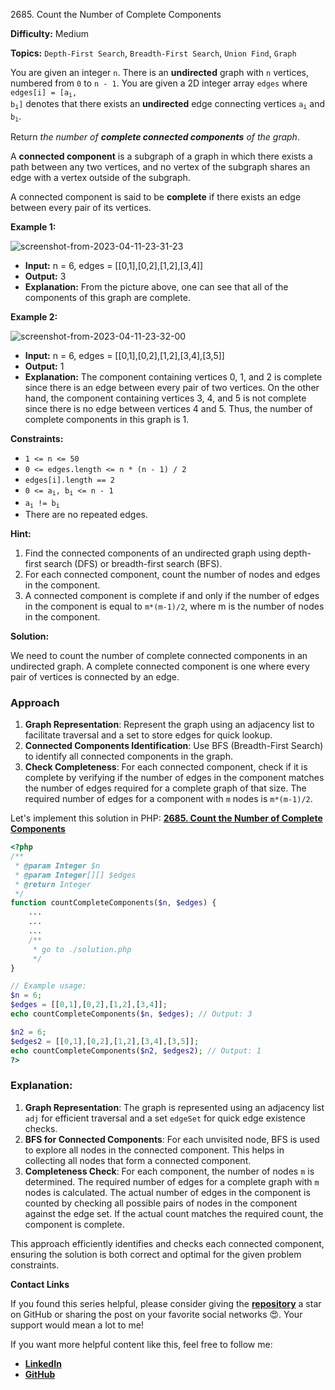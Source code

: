2685\. Count the Number of Complete Components

**Difficulty:** Medium

**Topics:** `Depth-First Search`, `Breadth-First Search`, `Union Find`, `Graph`

You are given an integer `n`. There is an **undirected** graph with `n` vertices, numbered from `0` to `n - 1`. You are given a 2D integer array `edges` where <code>edges[i] = [a<sub>i</sub>, b<sub>i</sub>]</code> denotes that there exists an **undirected** edge connecting vertices <code>a<sub>i</sub></code> and <code>b<sub>i</sub></code>.

Return _the number of **complete connected components** of the graph_.

A **connected component** is a subgraph of a graph in which there exists a path between any two vertices, and no vertex of the subgraph shares an edge with a vertex outside of the subgraph.

A connected component is said to be **complete** if there exists an edge between every pair of its vertices.

**Example 1:**

![screenshot-from-2023-04-11-23-31-23](https://assets.leetcode.com/uploads/2023/04/11/screenshot-from-2023-04-11-23-31-23.png)

- **Input:** n = 6, edges = [[0,1],[0,2],[1,2],[3,4]]
- **Output:** 3
- **Explanation:** From the picture above, one can see that all of the components of this graph are complete.

**Example 2:**

![screenshot-from-2023-04-11-23-32-00](https://assets.leetcode.com/uploads/2023/04/11/screenshot-from-2023-04-11-23-32-00.png)

- **Input:**  n = 6, edges = [[0,1],[0,2],[1,2],[3,4],[3,5]]
- **Output:** 1
- **Explanation:** The component containing vertices 0, 1, and 2 is complete since there is an edge between every pair of two vertices. On the other hand, the component containing vertices 3, 4, and 5 is not complete since there is no edge between vertices 4 and 5. Thus, the number of complete components in this graph is 1.



**Constraints:**

- `1 <= n <= 50`
- `0 <= edges.length <= n * (n - 1) / 2`
- `edges[i].length == 2`
- <code>0 <= a<sub>i</sub>, b<sub>i</sub> <= n - 1</code>
- <code>a<sub>i</sub> != b<sub>i</sub></code>
- There are no repeated edges.


**Hint:**
1. Find the connected components of an undirected graph using depth-first search (DFS) or breadth-first search (BFS).
2. For each connected component, count the number of nodes and edges in the component.
3. A connected component is complete if and only if the number of edges in the component is equal to `m*(m-1)/2`, where m is the number of nodes in the component.



**Solution:**

We need to count the number of complete connected components in an undirected graph. A complete connected component is one where every pair of vertices is connected by an edge.

### Approach
1. **Graph Representation**: Represent the graph using an adjacency list to facilitate traversal and a set to store edges for quick lookup.
2. **Connected Components Identification**: Use BFS (Breadth-First Search) to identify all connected components in the graph.
3. **Check Completeness**: For each connected component, check if it is complete by verifying if the number of edges in the component matches the number of edges required for a complete graph of that size. The required number of edges for a component with `m` nodes is `m*(m-1)/2`.

Let's implement this solution in PHP: **[2685. Count the Number of Complete Components](https://github.com/mah-shamim/leet-code-in-php/tree/main/algorithms/002685-count-the-number-of-complete-components/solution.php)**

```php
<?php
/**
 * @param Integer $n
 * @param Integer[][] $edges
 * @return Integer
 */
function countCompleteComponents($n, $edges) {
    ...
    ...
    ...
    /**
     * go to ./solution.php
     */
}

// Example usage:
$n = 6;
$edges = [[0,1],[0,2],[1,2],[3,4]];
echo countCompleteComponents($n, $edges); // Output: 3

$n2 = 6;
$edges2 = [[0,1],[0,2],[1,2],[3,4],[3,5]];
echo countCompleteComponents($n2, $edges2); // Output: 1
?>
```

### Explanation:

1. **Graph Representation**: The graph is represented using an adjacency list `adj` for efficient traversal and a set `edgeSet` for quick edge existence checks.
2. **BFS for Connected Components**: For each unvisited node, BFS is used to explore all nodes in the connected component. This helps in collecting all nodes that form a connected component.
3. **Completeness Check**: For each component, the number of nodes `m` is determined. The required number of edges for a complete graph with `m` nodes is calculated. The actual number of edges in the component is counted by checking all possible pairs of nodes in the component against the edge set. If the actual count matches the required count, the component is complete.

This approach efficiently identifies and checks each connected component, ensuring the solution is both correct and optimal for the given problem constraints.

**Contact Links**

If you found this series helpful, please consider giving the **[repository](https://github.com/mah-shamim/leet-code-in-php)** a star on GitHub or sharing the post on your favorite social networks 😍. Your support would mean a lot to me!

If you want more helpful content like this, feel free to follow me:

- **[LinkedIn](https://www.linkedin.com/in/arifulhaque/)**
- **[GitHub](https://github.com/mah-shamim)**